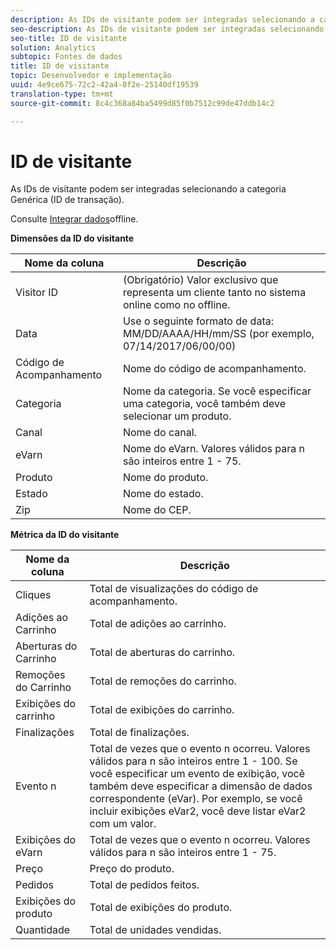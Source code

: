 ```yaml
---
description: As IDs de visitante podem ser integradas selecionando a categoria Genérica (ID de transação).
seo-description: As IDs de visitante podem ser integradas selecionando a categoria Genérica (ID de transação).
seo-title: ID de visitante
solution: Analytics
subtopic: Fontes de dados
title: ID de visitante
topic: Desenvolvedor e implementação
uuid: 4e9ce675-72c2-42a4-8f2e-25140df19539
translation-type: tm+mt
source-git-commit: 8c4c368a84ba5499d85f0b7512c99de47ddb14c2

---
```



# ID de visitante

As IDs de visitante podem ser integradas selecionando a categoria Genérica (ID de transação).

Consulte [Integrar dados](/help/import/c-data-sources/datasrc-integrating-offline-data.md)offline.

<p class="head"> <b>Dimensões da ID do visitante</b> </p>

| Nome da coluna | Descrição |
|--- |--- |
| Visitor ID | (Obrigatório) Valor exclusivo que representa um cliente tanto no sistema online como no offline. |
| Data | Use o seguinte formato de data: MM/DD/AAAA/HH/mm/SS (por exemplo, 07/14/2017/06/00/00) |
| Código de Acompanhamento | Nome do código de acompanhamento. |
| Categoria | Nome da categoria.  Se você especificar uma categoria, você também deve selecionar um produto. |
| Canal | Nome do canal. |
| eVarn | Nome do eVarn. Valores válidos para n são inteiros entre 1 - 75. |
| Produto | Nome do produto. |
| Estado | Nome do estado. |
| Zip | Nome do CEP. |

**Métrica da ID do visitante**

| Nome da coluna | Descrição |
|--- |--- |
| Cliques | Total de visualizações do código de acompanhamento. |
| Adições ao Carrinho | Total de adições ao carrinho. |
| Aberturas do Carrinho | Total de aberturas do carrinho. |
| Remoções do Carrinho | Total de remoções do carrinho. |
| Exibições do carrinho | Total de exibições do carrinho. |
| Finalizações | Total de finalizações. |
| Evento n | Total de vezes que o evento n ocorreu. Valores válidos para n são inteiros entre 1 - 100.  Se você especificar um evento de exibição, você também deve especificar a dimensão de dados correspondente (eVar). Por exemplo, se você incluir exibições eVar2, você deve listar eVar2 com um valor. |
| Exibições do eVarn | Total de vezes que o evento n ocorreu. Valores válidos para n são inteiros entre 1 - 75. |
| Preço | Preço do produto. |
| Pedidos | Total de pedidos feitos. |
| Exibições do produto | Total de exibições do produto. |
| Quantidade | Total de unidades vendidas. |

